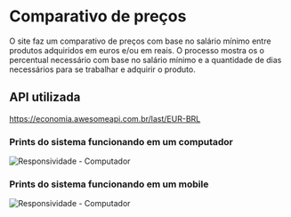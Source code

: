 # Comparativo de preços

O site faz um comparativo de preços com base no salário mínimo entre produtos adquiridos em euros e/ou em reais. O processo mostra os o percentual necessário com base no salário mínimo e a quantidade de dias necessários para se trabalhar e adquirir o produto. 

## API utilizada

https://economia.awesomeapi.com.br/last/EUR-BRL

### Prints do sistema funcionando em um computador

![Responsividade - Computador](https://zanitti.com.br/imagens/outras/cp_computer_new.jpg)

### Prints do sistema funcionando em um mobile

![Responsividade - Computador](https://zanitti.com.br/imagens/outras/cp_mobile_new.jpg)
